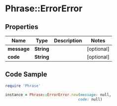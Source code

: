 # Phrase::ErrorError

## Properties

Name | Type | Description | Notes
------------ | ------------- | ------------- | -------------
**message** | **String** |  | [optional] 
**code** | **String** |  | [optional] 

## Code Sample

```ruby
require 'Phrase'

instance = Phrase::ErrorError.new(message: null,
                                 code: null)
```


